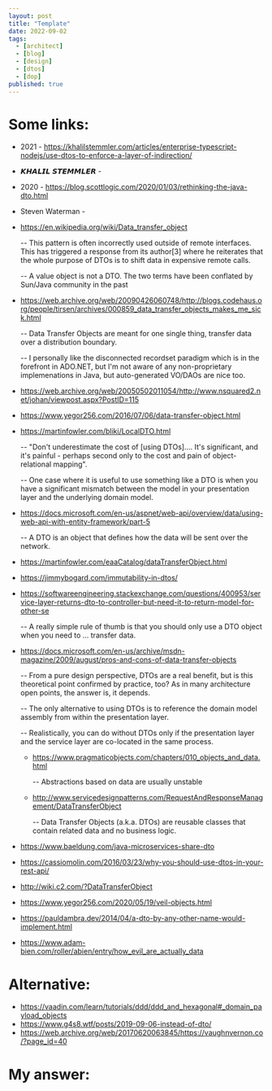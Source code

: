 ```yaml
---
layout: post
title: "Template"
date: 2022-09-02
tags:
  - [architect]
  - [blog]
  - [design]
  - [dtos]
  - [dop]
published: true
---
```


# Some links:

- 2021 - https://khalilstemmler.com/articles/enterprise-typescript-nodejs/use-dtos-to-enforce-a-layer-of-indirection/
- 𝙆𝙃𝘼𝙇𝙄𝙇 𝙎𝙏𝙀𝙈𝙈𝙇𝙀𝙍 -

- 2020 - https://blog.scottlogic.com/2020/01/03/rethinking-the-java-dto.html
- Steven Waterman -

- https://en.wikipedia.org/wiki/Data_transfer_object

  -- This pattern is often incorrectly used outside of remote interfaces. This has triggered a response from its author[3] where he reiterates that the whole purpose of DTOs is to shift data in expensive remote calls.

  -- A value object is not a DTO. The two terms have been conflated by Sun/Java community in the past

- https://web.archive.org/web/20090426060748/http://blogs.codehaus.org/people/tirsen/archives/000859_data_transfer_objects_makes_me_sick.html

  -- Data Transfer Objects are meant for one single thing, transfer data over a distribution boundary.
  
  -- I personally like the disconnected recordset paradigm which is in the forefront in ADO.NET, but I'm not aware of any non-proprietary implemenations in Java, but auto-generated VO/DAOs are nice too.

- https://web.archive.org/web/20050502011054/http://www.nsquared2.net/johan/viewpost.aspx?PostID=115
- https://www.yegor256.com/2016/07/06/data-transfer-object.html

- https://martinfowler.com/bliki/LocalDTO.html

  -- "Don't underestimate the cost of [using DTOs].... It's significant, and it's painful - perhaps second only to the cost and pain of object-relational mapping".
  
  -- One case where it is useful to use something like a DTO is when you have a significant mismatch between the model in your presentation layer and the underlying domain model.

- https://docs.microsoft.com/en-us/aspnet/web-api/overview/data/using-web-api-with-entity-framework/part-5

  -- A DTO is an object that defines how the data will be sent over the network.

- https://martinfowler.com/eaaCatalog/dataTransferObject.html

- https://jimmybogard.com/immutability-in-dtos/

- https://softwareengineering.stackexchange.com/questions/400953/service-layer-returns-dto-to-controller-but-need-it-to-return-model-for-other-se

  -- A really simple rule of thumb is that you should only use a DTO object when you need to ... transfer data.

- https://docs.microsoft.com/en-us/archive/msdn-magazine/2009/august/pros-and-cons-of-data-transfer-objects

  -- From a pure design perspective, DTOs are a real benefit, but is this theoretical point confirmed by practice, too? As in many architecture open points, the answer is, it depends.

  -- The only alternative to using DTOs is to reference the domain model assembly from within the presentation layer.

  -- Realistically, you can do without DTOs only if the presentation layer and the service layer are co-located in the same process.

  - https://www.pragmaticobjects.com/chapters/010_objects_and_data.html
  
    -- Abstractions based on data are usually unstable

  - http://www.servicedesignpatterns.com/RequestAndResponseManagement/DataTransferObject
  
    -- Data Transfer Objects (a.k.a. DTOs) are reusable classes that contain related data and no business logic.

- https://www.baeldung.com/java-microservices-share-dto
- https://cassiomolin.com/2016/03/23/why-you-should-use-dtos-in-your-rest-api/
- http://wiki.c2.com/?DataTransferObject
- https://www.yegor256.com/2020/05/19/veil-objects.html
- https://pauldambra.dev/2014/04/a-dto-by-any-other-name-would-implement.html
- https://www.adam-bien.com/roller/abien/entry/how_evil_are_actually_data

# Alternative:

- https://vaadin.com/learn/tutorials/ddd/ddd_and_hexagonal#_domain_payload_objects
- https://www.g4s8.wtf/posts/2019-09-06-instead-of-dto/
- https://web.archive.org/web/20170620063845/https://vaughnvernon.co/?page_id=40



# My answer:
